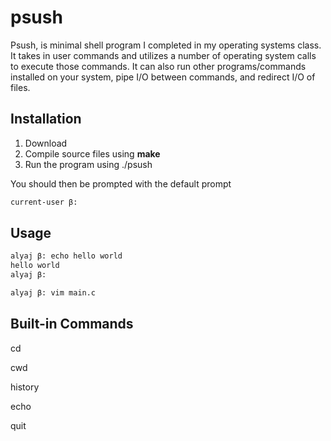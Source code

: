 # psush

Psush, is minimal shell program I completed in my operating systems class. It takes in user commands and utilizes a number of operating system calls to execute those commands. It can also run other programs/commands installed on your system, pipe I/O between commands, and redirect I/O of files.

## Installation

1. Download
2. Compile source files using __make__ 
3. Run the program using ./psush

You should then be prompted with the default prompt
```bash
current-user β:
```
## Usage

```bash
alyaj β: echo hello world
hello world
alyaj β:  
```
```bash
alyaj β: vim main.c
```

## Built-in Commands
cd 

cwd

history

echo

quit



